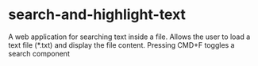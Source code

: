 # search-and-highlight-text
A web application for searching text inside a file. Allows the user to load a text file (*.txt) and display the file content. Pressing CMD+F toggles a search component
